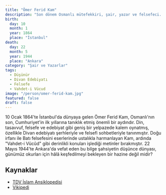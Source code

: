 ```yaml
---
title: "Ömer Ferid Kam"
description: "Son dönem Osmanlı mütefekkiri, şair, yazar ve felsefeci. Doğu ve Batı düşüncesini birleştiren eserleriyle tanınır."
birth:
  day: 10
  month: 1
  year: 1864
  place: "İstanbul"
death:
  day: 22
  month: 5
  year: 1944
  place: "Ankara"
category: "Şair ve Yazarlar"
tags:
  - Düşünür
  - Divan Edebiyatı
  - Felsefe
  - Vahdet-i Vücud
image: "/person/omer-ferid-kam.jpg"
featured: false
draft: false
---
```


10 Ocak 1864'te İstanbul'da dünyaya gelen Ömer Ferid Kam, Osmanlı'nın son, Cumhuriyet'in ilk yıllarına tanıklık etmiş önemli bir aydındır. Din, tasavvuf, felsefe ve edebiyat gibi geniş bir yelpazede kalem oynatmış, özellikle Divan edebiyatı şerhleriyle ve felsefi sohbetleriyle tanınmıştır. Doğu irfanı ile Batı felsefesini eserlerinde ustalıkla harmanlayan Kam, ardında "Vahdet-i Vücûd" gibi derinlikli konuları işlediği metinler bırakmıştır. 22 Mayıs 1944'te Ankara'da vefat eden bu bilge şahsiyetin düşünce dünyası, günümüz okurları için hâlâ keşfedilmeyi bekleyen bir hazine değil midir?

## Kaynaklar

- [TDV İslam Ansiklopedisi](https://islamansiklopedisi.org.tr/kam-omer-ferit)
- [Vikipedi](https://tr.wikipedia.org/wiki/Ferit_Kam)